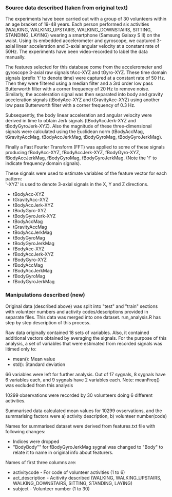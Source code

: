 ### Source data described (taken from original text)

The experiments have been carried out with a group of 30 volunteers within an age bracket of 19-48 years. Each person performed six activities (WALKING, WALKING_UPSTAIRS, WALKING_DOWNSTAIRS, SITTING, STANDING, LAYING) wearing a smartphone (Samsung Galaxy S II) on the waist. Using its embedded accelerometer and gyroscope, we captured 3-axial linear acceleration and 3-axial angular velocity at a constant rate of 50Hz. The experiments have been video-recorded to label the data manually.

The features selected for this database come from the accelerometer and gyroscope 3-axial raw signals tAcc-XYZ and tGyro-XYZ. These time domain signals (prefix 't' to denote time) were captured at a constant rate of 50 Hz. Then they were filtered using a median filter and a 3rd order low pass Butterworth filter with a corner frequency of 20 Hz to remove noise. Similarly, the acceleration signal was then separated into body and gravity acceleration signals (tBodyAcc-XYZ and tGravityAcc-XYZ) using another low pass Butterworth filter with a corner frequency of 0.3 Hz. 

Subsequently, the body linear acceleration and angular velocity were derived in time to obtain Jerk signals (tBodyAccJerk-XYZ and tBodyGyroJerk-XYZ). Also the magnitude of these three-dimensional signals were calculated using the Euclidean norm (tBodyAccMag, tGravityAccMag, tBodyAccJerkMag, tBodyGyroMag, tBodyGyroJerkMag). 

Finally a Fast Fourier Transform (FFT) was applied to some of these signals producing fBodyAcc-XYZ, fBodyAccJerk-XYZ, fBodyGyro-XYZ, fBodyAccJerkMag, fBodyGyroMag, fBodyGyroJerkMag. (Note the 'f' to indicate frequency domain signals). 

These signals were used to estimate variables of the feature vector for each pattern:  
'-XYZ' is used to denote 3-axial signals in the X, Y and Z directions.

* tBodyAcc-XYZ 
* tGravityAcc-XYZ
* tBodyAccJerk-XYZ
* tBodyGyro-XYZ
* tBodyGyroJerk-XYZ
* tBodyAccMag
* tGravityAccMag
* tBodyAccJerkMag
* tBodyGyroMag
* tBodyGyroJerkMag
* fBodyAcc-XYZ
* fBodyAccJerk-XYZ
* fBodyGyro-XYZ
* fBodyAccMag
* fBodyAccJerkMag
* fBodyGyroMag
* fBodyGyroJerkMag

### Manipulations described (new)

Original data (described above) was split into "test" and "train" sections with volunteer numbers and activity codes/descriptions provided in separate files. This data was merged into one dataset. run_analysis.R has step by step description of this process. 

Raw data originally contained 18 sets of variables. Also, it contained additional vectors obtained by averaging the signals. For the purpose of this analysis, a set of variables that were estimated from recorded signals was litimed only to:

* mean(): Mean value
* std(): Standard deviation

66 variables were left for further analysis. Out of 17 sygnals, 8 sygnals have 6 variables each, and 9 sygnals have 2 variables each. Note: meanFreq() was excluded from this analysis

10299 observations were recorded by 30 volunteers doing 6 different activities.

Summarised data calculated mean values for 10299 ovservations, and the summarising factors were a) activity description, b) volunteer number(code)

Names for summarised dataset were derived from features.txt file with following changes:
* Indices were dropped
* "BodyBody"" for fBodyGyroJerkMag sygnal was changed to "Body" to relate it to name in original info about featurers.

Names of first three columns are:
* activitycode - For code of volunteer activities (1 to 6)
* act_description - Acitivity described (WALKING, WALKING_UPSTAIRS, WALKING_DOWNSTAIRS, SITTING, STANDING, LAYING)
* subject - Volunteer number (1 to 30)
